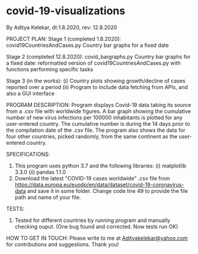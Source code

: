 # covid-19-visualizations
By Aditya Kelekar, dt:1.8.2020, rev: 12.8.2020

PROJECT PLAN:
Stage 1 (completed 1.8.2020): covid19CountriesAndCases.py 
Country bar graphs for a fixed date 

Stage 2 (completed 12.8.2020): covid_bargraphs.py
Country bar graphs for a fixed date: reformatted version of covid19CountriesAndCases.py with functions performing specific tasks 

Stage 3 (in the works): 
(i) Country plots showing growth/decline of cases reported over a period 
(ii) Program to include data fetching from APIs, and also a GUI interface

PROGRAM DESCRIPTION:
Program displays Covid-19 data taking its source from a .csv file with worldwide figures. 
A bar graph showing the cumulative number of new virus infections per 100000 inhabitants 
is plotted for any user-entered country. 
The cumulative number is during the 14 days prior to the compilation date of the .csv file. 
The program also shows the data for four other countries, picked randomly, 
from the same continent as the user-entered country. 

SPECIFICATIONS:
1. This program uses python 3.7 and the following libraries: 
(i) matplotlib 3.3.0
(ii) pandas 1.1.0
2. Download the latest "COVID-19 cases worldwide" .csv file from 
https://data.europa.eu/euodp/en/data/dataset/covid-19-coronavirus-data
and save it in some folder. 
Change code line 49 to provide the file path and name of your file. 

TESTS:
1. Tested for different countries by running program and manually checking ouput. 
(One bug found and corrected. Now tests run OK)

HOW TO GET IN TOUCH:
Please write to me at Adityakelekar@yahoo.com for contributions and suggestions.
Thank you!
